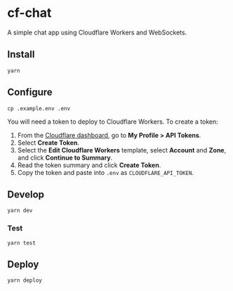 # cf-chat

A simple chat app using Cloudflare Workers and WebSockets.

## Install
```
yarn
```

## Configure
```
cp .example.env .env
```

You will need a token to deploy to Cloudflare Workers. To create a token:

1. From the [Cloudflare dashboard](https://dash.cloudflare.com/profile/api-tokens/), go to **My Profile > API Tokens**.
2. Select **Create Token**.
3. Select the **Edit Cloudflare Workers** template, select **Account** and **Zone**, and click **Continue to Summary**.
4. Read the token summary and click **Create Token**.
5. Copy the token and paste into `.env` as `CLOUDFLARE_API_TOKEN`.

## Develop
```
yarn dev
```

### Test
```
yarn test
```

## Deploy
```
yarn deploy
```
